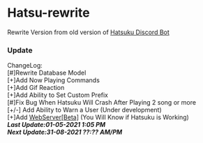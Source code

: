 # Hatsu-rewrite
Rewrite Version from old version of [Hatsuku Discord Bot](https://github.com/NatsuX1448/Hatsu)

### Update
ChangeLog:<br>
[#]Rewrite Database Model<br>
[+]Add Now Playing Commands<br>
[+]Add Gif Reaction<br>
[+]Add Ability to Set Custom Prefix<br>
[#]Fix Bug When Hatsuku Will Crash After Playing 2 song or more<br>
[+/-] Add Ability to Warn a User (Under development)<br>
[+]Add [WebServer[Beta]](https://github.com/NatsuNTX/Hatsu-rewrite/tree/development/http/web/sample) (You Will Know if Hatsuku is Working)<br>
***Last Update:01-05-2021 1:05 PM***<br>
***Next Update:31-08-2021 ??:?? AM/PM***
